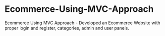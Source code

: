 # Ecommerce-Using-MVC-Approach
Ecommerce Using MVC Approach - Developed an Ecommerce Website with proper login and register, categories, admin and user panels.
